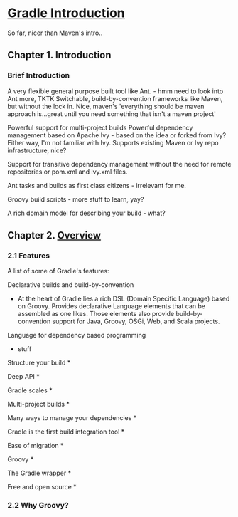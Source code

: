 # [Gradle Introduction](https://docs.gradle.org/3.4.1/userguide/userguide.html#gsc.tab=0)

So far, nicer than Maven's intro..

## Chapter 1. Introduction

### Brief Introduction

A very flexible general purpose built tool like Ant. - hmm need to look into Ant more, TKTK
Switchable, build-by-convention frameworks like Maven, but without the lock in. Nice, maven's 'everything should be maven approach is...great until you need something that isn't a maven project'

Powerful support for multi-project builds
Powerful dependency management based on Apache Ivy - based on the idea or forked from Ivy? Either way, I'm not familiar with Ivy.
Supports existing Maven or Ivy repo infrastructure, nice?

Support for transitive dependency management without the need for remote repositories or pom.xml and ivy.xml files.

Ant tasks and builds as first class citizens - irrelevant for me.

Groovy build scripts - more stuff to learn, yay?

A rich domain model for describing your build - what?

## Chapter 2. [Overview](https://docs.gradle.org/3.4.1/userguide/overview.html)

### 2.1 Features

A list of some of Gradle's features:

Declarative builds and build-by-convention

* At the heart of Gradle lies a rich DSL (Domain Specific Language) based on Groovy. Provides declarative Language elements that can be assembled as one likes. Those elements also provide build-by-convention support for Java, Groovy, OSGi, Web, and Scala projects.

Language for dependency based programming

* stuff

Structure your build
*

Deep API
*

Gradle scales
*

Multi-project builds
*

Many ways to manage your dependencies
*

Gradle is the first build integration tool
*

Ease of migration
*

Groovy
*

The Gradle wrapper
*

Free and open source
*

### 2.2 Why Groovy?

